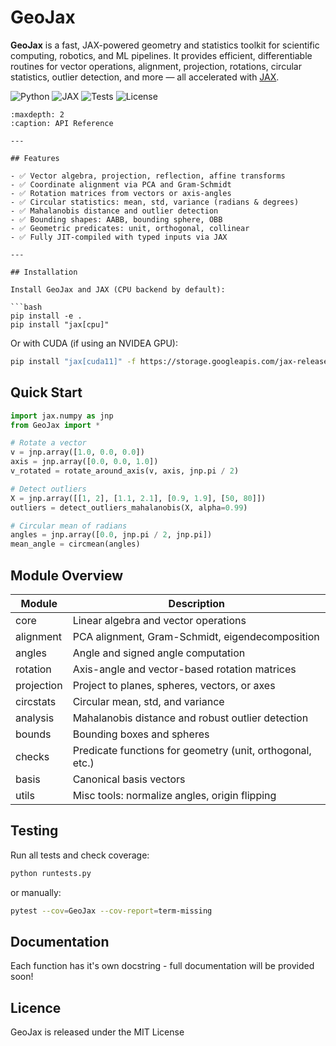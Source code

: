 # GeoJax

**GeoJax** is a fast, JAX-powered geometry and statistics toolkit for scientific computing, robotics, and ML pipelines. It provides efficient, differentiable routines for vector operations, alignment, projection, rotations, circular statistics, outlier detection, and more — all accelerated with [JAX](https://github.com/google/jax).

![Python](https://img.shields.io/badge/Python-3.10%2B-blue)
![JAX](https://img.shields.io/badge/Powered%20by-JAX-77CCFF)
![Tests](https://img.shields.io/badge/Tests-Passing-brightgreen)
![License](https://img.shields.io/badge/license-MIT-green)


```{toctree}
:maxdepth: 2
:caption: API Reference

---

## Features

- ✅ Vector algebra, projection, reflection, affine transforms
- ✅ Coordinate alignment via PCA and Gram-Schmidt
- ✅ Rotation matrices from vectors or axis-angles
- ✅ Circular statistics: mean, std, variance (radians & degrees)
- ✅ Mahalanobis distance and outlier detection
- ✅ Bounding shapes: AABB, bounding sphere, OBB
- ✅ Geometric predicates: unit, orthogonal, collinear
- ✅ Fully JIT-compiled with typed inputs via JAX

---

## Installation

Install GeoJax and JAX (CPU backend by default):

```bash
pip install -e .
pip install "jax[cpu]"
```

Or with CUDA (if using an NVIDEA GPU):

```bash
pip install "jax[cuda11]" -f https://storage.googleapis.com/jax-releases/jax_cuda_releases.html
```

## Quick Start

```python
import jax.numpy as jnp
from GeoJax import *

# Rotate a vector
v = jnp.array([1.0, 0.0, 0.0])
axis = jnp.array([0.0, 0.0, 1.0])
v_rotated = rotate_around_axis(v, axis, jnp.pi / 2)

# Detect outliers
X = jnp.array([[1, 2], [1.1, 2.1], [0.9, 1.9], [50, 80]])
outliers = detect_outliers_mahalanobis(X, alpha=0.99)

# Circular mean of radians
angles = jnp.array([0.0, jnp.pi / 2, jnp.pi])
mean_angle = circmean(angles)
```

## Module Overview

Module | Description
|-|-
core | Linear algebra and vector operations
alignment | PCA alignment, Gram-Schmidt, eigendecomposition
angles | Angle and signed angle computation
rotation | Axis-angle and vector-based rotation matrices
projection | Project to planes, spheres, vectors, or axes
circstats | Circular mean, std, and variance
analysis | Mahalanobis distance and robust outlier detection
bounds | Bounding boxes and spheres
checks | Predicate functions for geometry (unit, orthogonal, etc.)
basis | Canonical basis vectors
utils | Misc tools: normalize angles, origin flipping

## Testing

Run all tests and check coverage:

```bash
python runtests.py
```

or manually:

```bash
pytest --cov=GeoJax --cov-report=term-missing
```

## Documentation

Each function has it's own docstring - full documentation will be provided soon!

## Licence

GeoJax is released under the MIT License
